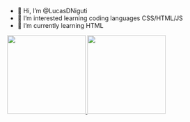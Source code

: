 - 👋 Hi, I’m @LucasDNiguti
- 👀 I’m interested learning coding languages CSS/HTML/JS
- 🌱 I’m currently learning HTML

<div> 
  <a href="https://github.com/LucasDNiguti">
  <img height="180em" src="https://github-readme-stats.vercel.app/api?username=LucasDNiguti&show_icons=true&theme=gotham&include_all_commits=true&count_private=true"/>
  <img height="180em" src="https://github-readme-stats.vercel.app/api/top-langs/?username=LucasDNiguti&layout=compact&langs_count=7&theme=gotham"/>
</div>
